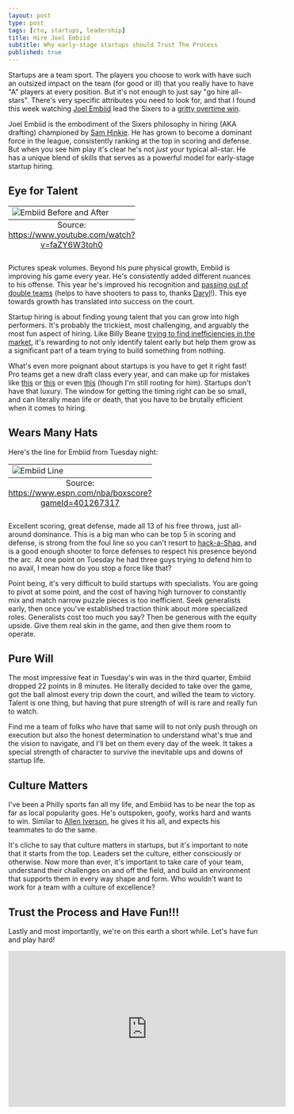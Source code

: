```yaml
---
layout: post
type: post
tags: [cto, startups, leadership]
title: Hire Joel Embiid
subtitle: Why early-stage startups should Trust The Process
published: true
---
```


Startups are a team sport.  The players you choose to work with have such an outsized impact on the team (for good or ill) that you really have to have "A" players at every position.  But it's not enough to just say "go hire all-stars".  There's very specific attributes you need to look for, and that I found this week watching [Joel Embiid](https://twitter.com/JoelEmbiid) lead the Sixers to a [gritty overtime win](https://www.espn.com/nba/recap?gameId=401267317).

Joel Embiid is the embodiment of the Sixers philosophy in hiring (AKA drafting) championed by [Sam Hinkie](https://twitter.com/samhinkie).  He has grown to become a dominant force in the league, consistently ranking at the top in scoring and defense.  But when you see him play it's clear he's not _just_ your typical all-star. He has a unique blend of skills that serves as a powerful model for early-stage startup hiring.

## Eye for Talent

<table class="image">
	<caption align="bottom">Source: <a href="https://www.youtube.com/watch?v=faZY6W3toh0">https://www.youtube.com/watch?v=faZY6W3toh0</a></caption>
	<tr><td><img src="/assets/embiid_before_after.jpg" alt="Embiid Before and After"/></td></tr>
</table>

Pictures speak volumes.  Beyond his pure physical growth, Embiid is improving his game every year.  He's consistently added different nuances to his offense.  This year he's improved his recognition and [passing out of double teams](https://sixerswire.usatoday.com/2021/01/04/sixers-star-joel-embiid-finds-joy-love-in-passing-out-of-double-teams/) (helps to have shooters to pass to, thanks [Daryl](https://www.cbssports.com/nba/news/2020-nba-draft-daryl-morey-swiftly-reshapes-76ers-with-moves-that-complement-joel-embiid-and-ben-simmons/)!).  This eye towards growth has translated into success on the court.

Startup hiring is about finding young talent that you can grow into high performers.  It's probably the trickiest, most challenging, and arguably the most fun aspect of hiring.  Like Billy Beane [trying to find inefficiencies in the market](https://www.youtube.com/watch?v=Tzin1DgexlE), it's rewarding to not only identify talent early but help them grow as a significant part of a team trying to build something from nothing. 

What's even more poignant about startups is you have to get it right fast!  Pro teams get a new draft class every year, and can make up for mistakes like [this](https://www.si.com/nba/76ers/news/nba-draft-76ers-jahlil-okafor-2015-top-bust) or [this](https://thesixersense.com/2017/03/27/whatever-happened-to-former-philadelphia-76ers-michael-carter-williams/) or even [this](https://sixerswire.usatoday.com/2020/09/18/draft-rewind-sixers-trade-up-to-draft-markelle-fultz-number-1-in-2017/) (though I'm still rooting for him).  Startups don't have that luxury.  The window for getting the timing right can be so small, and can literally mean life or death, that you have to be brutally efficient when it comes to hiring.

## Wears Many Hats

Here's the line for Embiid from Tuesday night:

<table class="image">
	<caption align="bottom">Source: <a href="https://www.espn.com/nba/boxscore?gameId=401267317">https://www.espn.com/nba/boxscore?gameId=401267317</a></caption>
	<tr><td><img src="/assets/embiid_line.png" alt="Embiid Line"/></td></tr>
</table>

Excellent scoring, great defense, made all 13 of his free throws, just all-around dominance.  This is a big man who can be top 5 in scoring and defense, is strong from the foul line so you can't resort to [hack-a-Shaq](https://www.youtube.com/watch?v=-4RKuYySXI8), and is a good enough shooter to force defenses to respect his presence beyond the arc.  At one point on Tuesday he had three guys trying to defend him to no avail, I mean how do you stop a force like that?

Point being, it's very difficult to build startups with specialists.  You are going to pivot at some point, and the cost of having high turnover to constantly mix and match narrow puzzle pieces is too inefficient.  Seek generalists early, then once you've established traction think about more specialized roles.  Generalists cost too much you say?  Then be generous with the equity upside.  Give them real skin in the game, and then give them room to operate.

## Pure Will

The most impressive feat in Tuesday's win was in the third quarter, Embiid dropped 22 points in 8 minutes.  He literally decided to take over the game, got the ball almost every trip down the court, and willed the team to victory.  Talent is one thing, but having that pure strength of will is rare and really fun to watch.

Find me a team of folks who have that same will to not only push through on execution but also the honest determination to understand what's true and the vision to navigate, and I'll bet on them every day of the week.  It takes a special strength of character to survive the inevitable ups and downs of startup life.

## Culture Matters

I've been a Philly sports fan all my life, and  Embiid has to be near the top as far as local popularity goes.  He's outspoken, goofy, works hard and wants to win.  Similar to [Allen Iverson](https://www.youtube.com/watch?v=loior5_ahgA), he gives it his all, and expects his teammates to do the same.

It's cliche to say that culture matters in startups, but it's important to note that it starts from the top.  Leaders set the culture, either consciously or otherwise.  Now more than ever, it's important to take care of your team, understand their challenges on and off the field, and build an environment that supports them in every way shape and form.  Who wouldn't want to work for a team with a culture of excellence?

## Trust the Process and Have Fun!!!

Lastly and most importantly, we're on this earth a short while.  Let's have fun and play hard!

<iframe width="560" height="315" src="https://www.youtube.com/embed/oPxj5gif9W4" frameborder="0" allow="accelerometer; autoplay; clipboard-write; encrypted-media; gyroscope; picture-in-picture" allowfullscreen></iframe><br>



